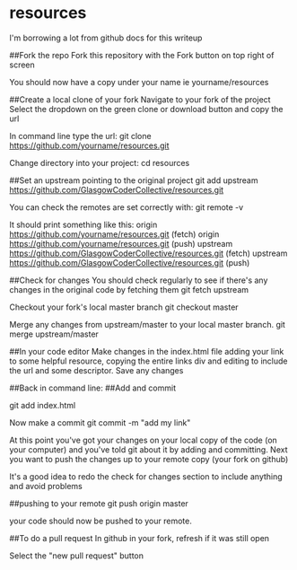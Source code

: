 # resources
I'm borrowing a lot from github docs for this writeup

##Fork the repo
Fork this repository with the Fork button on top right of screen

You should now have a copy under your name ie yourname/resources

##Create a local clone of your fork
Navigate to your fork of the project
Select the dropdown on the green clone or download button and copy the url


In command line type the url:
git clone https://github.com/yourname/resources.git


Change directory into your project:
cd resources


##Set an upstream pointing to the original project
git add upstream https://github.com/GlasgowCoderCollective/resources.git


You can check the remotes are set correctly with:
git remote -v

It should print something like this:
origin  https://github.com/yourname/resources.git (fetch)
origin  https://github.com/yourname/resources.git (push)
upstream        https://github.com/GlasgowCoderCollective/resources.git (fetch)
upstream        https://github.com/GlasgowCoderCollective/resources.git (push)

##Check for changes
 You should check regularly to see if there's any changes in the original code by fetching them
 git fetch upstream

 Checkout your fork's local master branch
 git checkout master


 Merge any changes from upstream/master to your local master branch.
 git merge upstream/master

##In your code editor
 Make changes in the index.html file adding your link to some helpful resource, copying the entire links div and editing to include the url and some descriptor.
 Save any changes


 ##Back in command line:
 ##Add and commit
 
 git add index.html

 Now make a commit
 git commit -m "add my link"


 At this point you've got your changes on your local copy of the code (on your computer) and you've told git about it by adding and committing.
 Next you want to push the changes up to your remote copy (your fork on github) 

It's a good idea to redo the check for changes section to include anything and avoid problems

##pushing to your remote
git push origin master

your code should now be pushed to your remote.  

##To do a pull request 
In github in your fork, refresh if it was still open

Select the "new pull request" button






